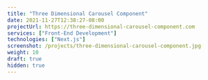 ```yaml
---
title: "Three Dimensional Carousel Component"
date: 2021-11-27T12:38:27-08:00
projectUrl: https://three-dimensional-carousel-component.com
services: ["Front-End Development"]
technologies: ["Next.js"]
screenshot: /projects/three-dimensional-carousel-component.jpg
weight: 10
draft: true
hidden: true
---
```


